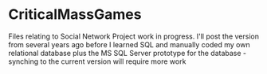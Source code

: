 # CriticalMassGames
Files relating to Social Network Project
work in progress.  I'll post the version from several years ago before I learned SQL and manually coded my own relational database
plus the MS SQL Server prototype for the database - synching to the current version will require more work
